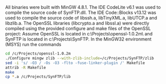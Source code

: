 All binaries were built with MinGW 4.8.1. The IDE CodeLite v6.1 was used to compile
the source code of SynFTP.dll. The IDE Code::Blocks v13.12 was used to compile
the source code of libssh.a, libTinyXML.a, libUTCP.a and libzlib.a. The OpenSSL
libraries (libcrypto.a and libssl.a) were directly compiled using the provided
configure and make files of the OpenSSL project:
Assume OpenSSL is located in c:\Projects\openssl-1.0.2m\ and SynFTP is 
located in c:\Projects\SynFTP\. In the MinGW32 environment (MSYS) run the commands
```sh
cd /c/Projects/openssl-1.0.2m
./Configure mingw zlib --with-zlib-include=/c/Projects/SynFTP/zlib
sed -i 's/ -O3 / -Os -O3 -flto -fuse-linker-plugin /' Makefile
attrib -R Makefile
make
cp *.a /c/Projects/SynFTP/lib
```
